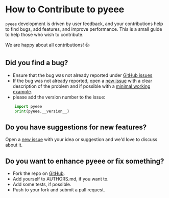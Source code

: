 # How to Contribute to pyeee

``pyeee`` development is driven by user feedback, and your contributions help
to find bugs, add features, and improve performance. This is a small guide to
help those who wish to contribute.

We are happy about all contributions! :thumbsup:


## Did you find a bug?

- Ensure that the bug was not already reported under [GitHub issues](https://github.com/mcuntz/pyeee/issues)
- If the bug was not already reported, open a [new issue](https://github.com/mcuntz/pyeee/issues)
with a clear description of the problem and if possible with a
[minimal working example](https://en.wikipedia.org/wiki/Minimal_working_example).
- please add the version number to the issue:

```python
    import pyeee
    print(pyeee.__version__)
```

## Do you have suggestions for new features?

Open a [new issue](https://github.com/mcuntz/pyeee/issues)
with your idea or suggestion and we'd love to discuss about it.


## Do you want to enhance pyeee or fix something?

- Fork the repo on [GitHub](https://github.com/mcuntz/pyeee).
- Add yourself to AUTHORS.md, if you want to.
- Add some tests, if possible.
- Push to your fork and submit a pull request.
